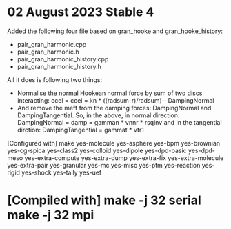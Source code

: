 **02 August 2023 Stable 4**
========================================================================================================================
Added the following four file based on gran_hooke and gran_hooke_history:
- pair_gran_harmonic.cpp
- pair_gran_harmonic.h
- pair_gran_harmonic_history.cpp
- pair_gran_harmonic_history.h

All it does is following two things:
- Normalise the normal Hookean normal force by sum of two discs interacting:
ccel = ccel =  kn * ((radsum-r)/radsum) - DampingNormal
- And remove the meff from the damping forces: DampingNormal and DampingTangential. So,  in the above,
in normal direction: 
DampingNormal =   damp = gamman * vnnr * rsqinv
and in the tangential dirction:
DampingTangential = gammat * vtr1

[Configured with]
make yes-molecule yes-asphere yes-bpm yes-brownian yes-cg-spica yes-class2 yes-colloid yes-dipole yes-dpd-basic 
yes-dpd-meso yes-extra-compute yes-extra-dump yes-extra-fix yes-extra-molecule yes-extra-pair yes-granular yes-mc 
yes-misc yes-ptm yes-reaction yes-rigid yes-shock yes-tally yes-uef

[Compiled with]
make -j 32 serial
make -j 32 mpi
========================================================================================================================
